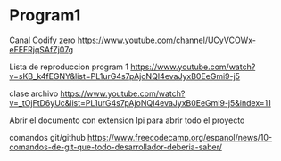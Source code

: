 # Program1

Canal Codify zero
https://www.youtube.com/channel/UCyVCOWx-eFEFRjqSAfZj07g 

Lista de reproduccion program 1
https://www.youtube.com/watch?v=sKB_k4fEGNY&list=PL1urG4s7pAjoNQI4evaJyxB0EeGmi9-j5

clase archivo
https://www.youtube.com/watch?v=_tOjFtD6yUc&list=PL1urG4s7pAjoNQI4evaJyxB0EeGmi9-j5&index=11

Abrir el documento con extension lpi para abrir todo el proyecto

comandos git/github
https://www.freecodecamp.org/espanol/news/10-comandos-de-git-que-todo-desarrollador-deberia-saber/

